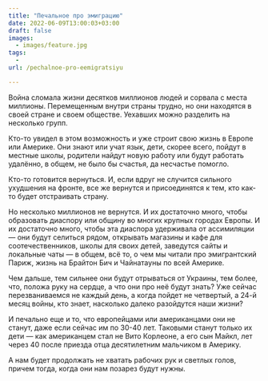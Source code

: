 ```yaml
---
title: "Печальное про эмиграцию"
date: 2022-06-09T13:00:03+03:00
draft: false
images:
  - images/feature.jpg
tags:
  - 
url: /pechalnoe-pro-eemigratsiyu

---
```

Война сломала жизни десятков миллионов людей и сорвала с места миллионы. Перемещенным внутри страны трудно, но они находятся в своей стране и своем обществе. Уехавших можно разделить на несколько групп.

Кто-то увидел в этом возможность и уже строит свою жизнь в Европе или Америке. Они знают или учат язык, дети, скорее всего, пойдут в местные школы, родители найдут новую работу или будут работать удалённо, в общем, не было бы счастья, да несчастье помогло.

Кто-то готовится вернуться. И, если вдруг не случится сильного ухудшения на фронте, все же вернутся и присоединятся к тем, кто как-то будет отстраивать страну.

Но несколько миллионов не вернутся. И их достаточно много, чтобы образовать диаспору или общину во многих крупных городах Европы. И их достаточно много, чтобы эта диаспора удерживала от ассимиляции — они будут селиться рядом, открывать магазины и кафе для соотечественников, школы для своих детей, заведутся сайты и локальные чаты — в общем, всё то, о чем мы читали про эмигрантский Париж, жизнь на Брайтон Бич и Чайнатауны по всей Америке.

Чем дальше, тем сильнее они будут отрываться от Украины, тем более, что, положа руку на сердце, а что они про неё будут знать? Уже сейчас перезваниваемся не каждый день, а когда пойдет не четвертый, а 24-й месяц войны, кто знает, насколько далеко разойдутся наши жизни?

И печально еще и то, что европейцами или американцами они не станут, даже если сейчас им по 30-40 лет. Таковыми станут только их дети — как американцем стал не Вито Корлеоне, а его сын Майкл, лет через 40 после приезда отца десятилетним мальчиком в Америку.

А нам будет продолжать не хватать рабочих рук и светлых голов, причем тогда, когда они нам позарез будут нужны. 